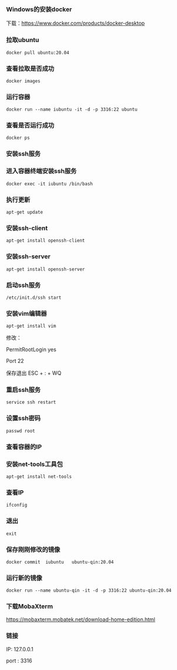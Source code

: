 ### Windows的安装docker

下载：https://www.docker.com/products/docker-desktop



### 拉取ubuntu

```shell
docker pull ubuntu:20.04
```



### 查看拉取是否成功

```shell
docker images
```



### 运行容器

```shell
docker run --name iubuntu -it -d -p 3316:22 ubuntu
```



### 查看是否运行成功

```shell
docker ps
```



### 安装ssh服务



### 进入容器终端安装ssh服务

```shell
docker exec -it iubuntu /bin/bash
```



### 执行更新

```shell
apt-get update
```



### 安装ssh-client

```shell
apt-get install openssh-client
```



### 安装ssh-server

```shell
apt-get install openssh-server
```



### 启动ssh服务

```shell
/etc/init.d/ssh start
```



### 安装vim编辑器

```shell
apt-get install vim
```

修改：

PermitRootLogin yes

Port 22

保存退出 ESC + : + WQ





### 重启ssh服务

```shell
service ssh restart
```



### 设置ssh密码

```shell
passwd root
```



### 查看容器的IP



### 安装net-tools工具包

```shell
apt-get install net-tools
```



### 查看IP

```shell
ifconfig
```



### 退出

```shell
exit
```



### 保存刚刚修改的镜像

```shell
docker commit  iubuntu   ubuntu-qin:20.04
```



### 运行新的镜像

```shell
docker run --name ubuntu-qin -it -d -p 3316:22 ubuntu-qin:20.04
```



### 下载MobaXterm

https://mobaxterm.mobatek.net/download-home-edition.html



### 链接

IP: 127.0.0.1

port : 3316



